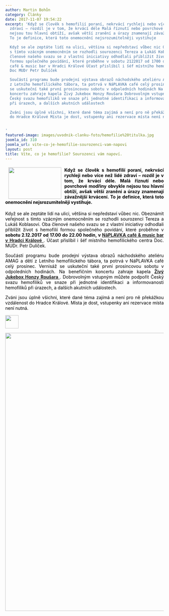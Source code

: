```yaml
---
author: Martin Bohůn
category: Články
date: 2017-11-07 19:54:22
excerpt: 'Když se člověk s hemofilií poraní, nekrvácí rychleji nebo více než lidé
  zdraví – rozdíl je v tom, že krvácí déle Malá říznutí nebo povrchové modřiny obvykle
  nejsou tou hlavní obtíží, avšak větší zranění a úrazy znamenají závažnější krvácení
  To je definice, která toto onemocnění nejsrozumitelněji vystihuje

  Když se ale zeptáte lidí na ulici, většina si nepředstaví vůbec nic Obeznámit veřejnost
  s tímto vzácným onemocněním se rozhodli sourozenci Tereza a Lukáš Koblasovi Oba
  členové našeho svazu se z vlastní iniciativy odhodlali přiblížit život s hemofilií
  formou společného povídání, které proběhne v sobotu 2122017 od 1700 do 2200 hodin, v NãPLAVKA
  café & music bar v Hradci Králové Účast přislíbil i šéf místního hemofilického centra
  Doc MUDr Petr Dulíček

  Součástí programu bude prodejní výstava obrazů náchodského ateliéru AMAG a dětí
  z Letního hemofilického tábora, ta potrvá v NáPLAVKA café celý prosinec Vernisáž
  se uskuteční také první prosincovou sobotu v odpoledních hodinách Na benefičním
  koncertu zahraje kapela Živý Jukebox Honzy Roušara Dobrovolným vstupným můžete podpořit
  Český svazu hemofiliků ve snaze při jednotné identifikaci a informovanosti hemofiliků
  při úrazech, a dalších akutních událostech

  Zváni jsou úplně všichni, které dané téma zajímá a není pro ně překážkou vzdálenost
  do Hradce Králové Místa je dost, vstupenky ani rezervace místa není nutná


'
featured-image: images/uvodnik-clanku-foto/hemofilie%20titulka.jpg
joomla_id: 310
joomla_url: vite-co-je-hemofilie-sourozenci-vam-napovi
layout: post
title: Víte, co je hemofilie? Sourozenci vám napoví.
---
```


<h4 style="text-align: justify;">
 <img border="0" height="100" src="{{ site.baseurl }}/images/uvodnik-clanku-foto/hemofilie%20titulka.jpg" style="float: left; margin-left: 10px; margin-right: 10px;" width="168"/>
 <span style="color: #000000;">
  Když se člověk s hemofilií poraní, nekrvácí rychleji nebo více než lidé zdraví – rozdíl je v tom, že krvácí déle. Malá říznutí nebo povrchové modřiny obvykle nejsou tou hlavní obtíží, avšak větší zranění a úrazy znamenají závažnější krvácení. To je definice, která toto onemocnění nejsrozumitelněji vystihuje.
 </span>
</h4>
<p style="text-align: justify;">
 <span style="color: #000000;">
  Když se ale zeptáte lidí na ulici, většina si nepředstaví vůbec nic. Obeznámit veřejnost s tímto vzácným onemocněním se rozhodli sourozenci Tereza a Lukáš Koblasovi. Oba členové našeho svazu se z vlastní iniciativy odhodlali přiblížit život s hemofilií formou společného povídání, které proběhne v
 </span>
 <strong>
  <span style="color: #000000;">
   sobotu 2.12.2017 od 17.00 do 22.00 hodin, v
  </span>
  <a href="http://www.naplavkahk.cz/" title="Náplavka café a music bar">
   NãPLAVKA café &amp; music bar v Hradci Králové
  </a>
 </strong>
 .
 <span style="color: #000000;">
  Účast přislíbil i šéf místního hemofilického centra Doc. MUDr. Petr Dulíček.
 </span>
</p>
<p style="text-align: justify;">
 <span style="color: #000000;">
  Součástí programu bude prodejní výstava obrazů náchodského ateliéru AMAG a dětí z Letního hemofilického tábora, ta potrvá v NáPLAVKA café celý prosinec. Vernisáž se uskuteční také první prosincovou sobotu v odpoledních hodinách. Na benefičním koncertu zahraje kapela
 </span>
 <strong>
  <a href="http://zivyjukebox.cz/" title="Živý Jukebox">
   Živý Jukebox Honzy Roušara
  </a>
 </strong>
 .
 <span style="color: #000000;">
  Dobrovolným vstupným můžete podpořit Český svazu hemofiliků ve snaze při jednotné identifikaci a informovanosti hemofiliků při úrazech, a dalších akutních událostech.
 </span>
</p>
<p style="text-align: justify;">
 <span style="color: #000000;">
  Zváni jsou úplně všichni, které dané téma zajímá a není pro ně překážkou vzdálenost do Hradce Králové. Místa je dost, vstupenky ani rezervace místa není nutná.
 </span>
</p>
<p style="text-align: justify;">
 <a href="https://www.facebook.com/events/172594939990980/" title="Co je hemofilie? Sourozenci vám napoví,">
  <img alt="" border="0" height="42" src="{{ site.baseurl }}/images/Ikony/facebook-icon.png" width="42"/>
 </a>
</p>
<p style="text-align: center;">
 <a href="images/dokumenty-pdf-doc/sourozenci_napovi.pdf" title="Co je hemofilie? Sourozenci vám napoví,">
  <img border="0" height="882" src="{{ site.baseurl }}/images/fotogalerie/ostatni/hemofilie%20b%20oo.jpg" style="vertical-align: middle;" width="623"/>
 </a>
</p>